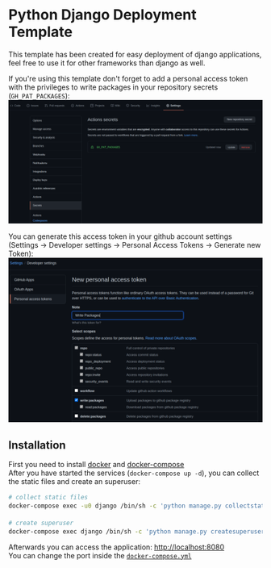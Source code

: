 # Python Django Deployment Template
This template has been created for easy deployment of django applications, feel free to use it for other frameworks than django as well.

If you're using this template don't forget to add a personal access token with the privileges to write packages in your repository secrets (`GH_PAT_PACKAGES`):
![](./resources/img/github_repo_secrets.png)

You can generate this access token in your github account settings (Settings -> Developer settings -> Personal Access Tokens -> Generate new Token):
![](./resources/img/github_pat.png)

## Installation
First you need to install [docker](https://docs.docker.com/engine/install/) and [docker-compose](https://docs.docker.com/compose/install/)  
After you have started the services (`docker-compose up -d`), you can collect the static files and create an superuser:  
```bash
# collect static files
docker-compose exec -u0 django /bin/sh -c 'python manage.py collectstatic --no-input'

# create superuser
docker-compose exec django /bin/sh -c 'python manage.py createsuperuser --username=admin --email=admin@example.de'
```

Afterwards you can access the application: [http://localhost:8080](http://localhost:8080)  
You can change the port inside the [`docker-compose.yml`](./docker-compose.yml#L29)
